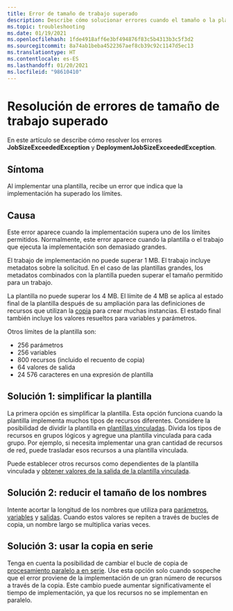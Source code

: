 ```yaml
---
title: Error de tamaño de trabajo superado
description: Describe cómo solucionar errores cuando el tamaño o la plantilla de trabajo son demasiado grandes.
ms.topic: troubleshooting
ms.date: 01/19/2021
ms.openlocfilehash: 1fde4918aff6e3bf494876f83c5b4313b3c5f3d2
ms.sourcegitcommit: 8a74ab1beba4522367aef8cb39c92c1147d5ec13
ms.translationtype: HT
ms.contentlocale: es-ES
ms.lasthandoff: 01/20/2021
ms.locfileid: "98610410"
---
```

# <a name="resolve-errors-for-job-size-exceeded"></a>Resolución de errores de tamaño de trabajo superado

En este artículo se describe cómo resolver los errores **JobSizeExceededException** y **DeploymentJobSizeExceededException**.

## <a name="symptom"></a>Síntoma

Al implementar una plantilla, recibe un error que indica que la implementación ha superado los límites.

## <a name="cause"></a>Causa

Este error aparece cuando la implementación supera uno de los límites permitidos. Normalmente, este error aparece cuando la plantilla o el trabajo que ejecuta la implementación son demasiado grandes.

El trabajo de implementación no puede superar 1 MB. El trabajo incluye metadatos sobre la solicitud. En el caso de las plantillas grandes, los metadatos combinados con la plantilla pueden superar el tamaño permitido para un trabajo.


La plantilla no puede superar los 4 MB. El límite de 4 MB se aplica al estado final de la plantilla después de su ampliación para las definiciones de recursos que utilizan la [copia](copy-resources.md) para crear muchas instancias. El estado final también incluye los valores resueltos para variables y parámetros.

Otros límites de la plantilla son:

* 256 parámetros
* 256 variables
* 800 recursos (incluido el recuento de copia)
* 64 valores de salida
* 24 576 caracteres en una expresión de plantilla

## <a name="solution-1---simplify-template"></a>Solución 1: simplificar la plantilla

La primera opción es simplificar la plantilla. Esta opción funciona cuando la plantilla implementa muchos tipos de recursos diferentes. Considere la posibilidad de dividir la plantilla en [plantillas vinculadas](linked-templates.md). Divida los tipos de recursos en grupos lógicos y agregue una plantilla vinculada para cada grupo. Por ejemplo, si necesita implementar una gran cantidad de recursos de red, puede trasladar esos recursos a una plantilla vinculada.

Puede establecer otros recursos como dependientes de la plantilla vinculada y [obtener valores de la salida de la plantilla vinculada](linked-templates.md#get-values-from-linked-template).

## <a name="solution-2---reduce-name-size"></a>Solución 2: reducir el tamaño de los nombres

Intente acortar la longitud de los nombres que utiliza para [parámetros](template-parameters.md), [variables](template-variables.md) y [salidas](template-outputs.md). Cuando estos valores se repiten a través de bucles de copia, un nombre largo se multiplica varias veces.

## <a name="solution-3---use-serial-copy"></a>Solución 3: usar la copia en serie

Tenga en cuenta la posibilidad de cambiar el bucle de copia de [procesamiento paralelo a en serie](copy-resources.md#serial-or-parallel). Use esta opción solo cuando sospeche que el error proviene de la implementación de un gran número de recursos a través de la copia. Este cambio puede aumentar significativamente el tiempo de implementación, ya que los recursos no se implementan en paralelo.
